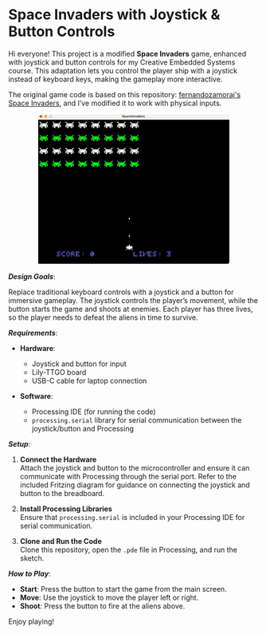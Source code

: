 # **Space Invaders with Joystick & Button Controls**

Hi everyone! This project is a modified **Space Invaders** game, enhanced with joystick and button controls for my Creative Embedded Systems course. This adaptation lets you control the player ship with a joystick instead of keyboard keys, making the gameplay more interactive.

The original game code is based on this repository: [fernandozamoraj's Space Invaders](https://github.com/fernandozamoraj/processing_sandbox/tree/master/SpaceInvaders), and I’ve modified it to work with physical inputs.

<p align="center">
  <img src="gif/output.gif" alt="GIF of my game"  height="300"/>
</p>

_**Design Goals**_:

Replace traditional keyboard controls with a joystick and a button for immersive gameplay. The joystick controls the player’s movement, while the button starts the game and shoots at enemies. Each player has three lives, so the player needs to defeat the aliens in time to survive.

_**Requirements**_:

- **Hardware**:
  - Joystick and button for input
  - Lily-TTGO board
  - USB-C cable for laptop connection

- **Software**:
  - Processing IDE (for running the code)
  - `processing.serial` library for serial communication between the joystick/button and Processing

_**Setup**_:

1. **Connect the Hardware**  
   Attach the joystick and button to the microcontroller and ensure it can communicate with Processing through the serial port. Refer to the included Fritzing diagram for guidance on connecting the joystick and button to the breadboard.

2. **Install Processing Libraries**  
   Ensure that `processing.serial` is included in your Processing IDE for serial communication.

3. **Clone and Run the Code**  
   Clone this repository, open the `.pde` file in Processing, and run the sketch.

_**How to Play**_:

- **Start**: Press the button to start the game from the main screen.
- **Move**: Use the joystick to move the player left or right.
- **Shoot**: Press the button to fire at the aliens above.

Enjoy playing!

